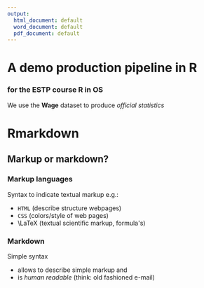 ```yaml
---
output:
  html_document: default
  word_document: default
  pdf_document: default
---
```

# A demo production pipeline in R

### for the ESTP course R in OS


We use the **Wage** dataset to produce *official statistics*


# Rmarkdown

## Markup or markdown?

### Markup languages

Syntax to indicate textual markup e.g.:

- `HTML` (describe structure webpages)
- `CSS` (colors/style of web pages)
- \LaTeX (textual scientific markup, formula's)


### Markdown
Simple syntax

- allows to describe simple markup and
- is _human readable_ (think: old fashioned e-mail)
